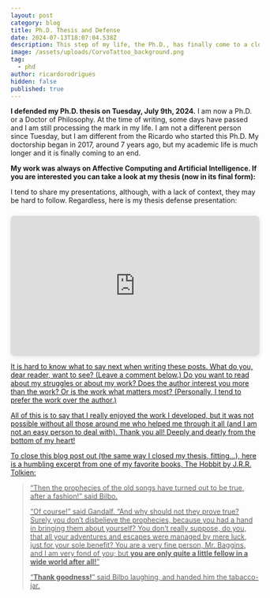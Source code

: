 ```yaml
---
layout: post
category: blog
title: Ph.D. Thesis and Defense
date: 2024-07-13T18:07:04.538Z
description: This step of my life, the Ph.D., has finally come to a close.
image: /assets/uploads/CorvoTattoo_background.png
tag:
  - phd
author: ricardorodrigues
hidden: false
published: true
---
```

**I defended my Ph.D. thesis on Tuesday, July 9th, 2024.** I am now a Ph.D. or a Doctor of Philosophy. At the time of writing, some days have passed and I am still processing the mark in my life. I am not a different person since Tuesday, but I am different from the Ricardo who started this Ph.D. My doctorship began in 2017, around 7 years ago, but my academic life is much longer and it is finally coming to an end.

**My work was always on Affective Computing and Artificial Intelligence. If you are interested you can take a look at my thesis (now in its final form):**

<object data="{{ site.url }}/assets/uploads/ricardo-rodrigues-phd-thesis-compressed.pdf" width="800" height="500"></object>

I tend to share my presentations, although, with a lack of context, they may be hard to follow. Regardless, here is my thesis defense presentation:

<div style="position: relative; width: 100%; height: 0; padding-top: 56.2500%;
 padding-bottom: 0; box-shadow: 0 2px 8px 0 rgba(63,69,81,0.16); margin-top: 1.6em; margin-bottom: 0.9em; overflow: hidden;
 border-radius: 8px; will-change: transform;">
  <iframe loading="lazy" style="position: absolute; width: 100%; height: 100%; top: 0; left: 0; border: none; padding: 0;margin: 0;"
    src="https:&#x2F;&#x2F;www.canva.com&#x2F;design&#x2F;DAGIVR7eF3M&#x2F;XEkMPvJt5JudaGmiLAJ_gw&#x2F;view?embed" allowfullscreen="allowfullscreen" allow="fullscreen">
  </iframe>
</div>
<a href="https:&#x2F;&#x2F;www.canva.com&#x2F;design&#x2F;DAGIVR7eF3M&#x2F;XEkMPvJt5JudaGmiLAJ_gw&#x2F;view?utm_content=DAGIVR7eF3M&amp;utm_campaign=designshare&amp;utm_medium=embeds&amp;utm_source=link" target="_blank" rel="noopener">

It is hard to know what to say next when writing these posts. What do you, dear reader, want to see? (Leave a comment below.) Do you want to read about my struggles or about my work? Does the author interest you more than the work? Or is the work what matters most? (Personally, I tend to prefer the work over the author.)

All of this is to say that I really enjoyed the work I developed, but it was not possible without all those around me who helped me through it all (and I am not an easy person to deal with). Thank you all! Deeply and dearly from the bottom of my heart!

To close this blog post out (the same way I closed my thesis, fitting...), here is a humbling excerpt from one of my favorite books, The Hobbit by J.R.R. Tolkien:

> “Then the prophecies of the old songs have turned out to be true, after a fashion!” said Bilbo.
>
> “Of course!” said Gandalf. “And why should not they prove true? Surely you don’t disbelieve the prophecies, because you had a hand in bringing them about yourself? You don’t really suppose, do you, that all your adventures and escapes were managed by mere luck, just for your sole benefit? You are a very fine person, Mr. Baggins, and I am very fond of you; but **you are only quite a little fellow in a wide world after all!**”
>
> “**Thank goodness!**” said Bilbo laughing, and handed him the tabacco-jar.